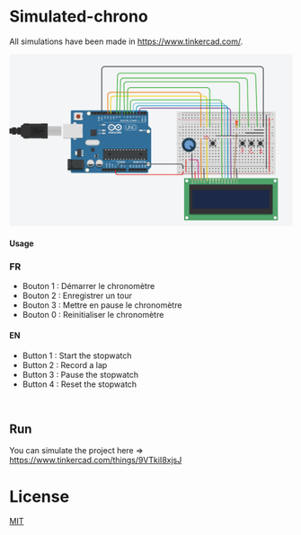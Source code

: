 # Simulated-chrono

All simulations have been made in https://www.tinkercad.com/.

![alt text](https://github.com/AsareelDadiouari/Simulated-chrono/blob/main/chrono_card.png?raw=true)

#### Usage
  ### FR
  * Bouton 1 : Démarrer le chronomètre
  * Bouton 2 : Enregistrer un tour
  * Bouton 3 : Mettre en pause le chronomètre
  * Bouton 0 : Reinitialiser le chronomètre
  
  #### EN
  * Button 1 : Start the stopwatch
  * Button 2 : Record a lap
  * Button 3 : Pause the stopwatch
  * Button 4 : Reset the stopwatch

```arduino
  
```

## Run
You can simulate the project here => https://www.tinkercad.com/things/9VTkiI8xjsJ

# License
[MIT](https://choosealicense.com/licenses/mit/)
